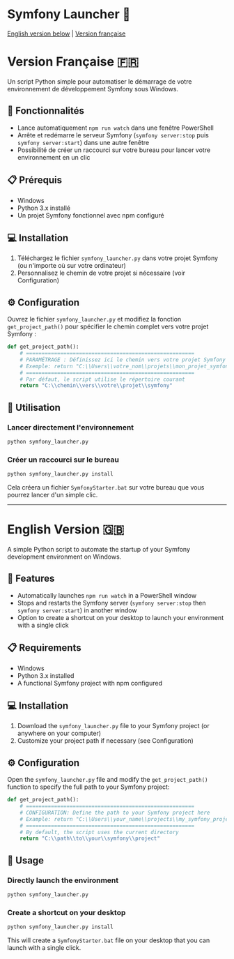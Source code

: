 # Symfony Launcher 🚀

[English version below](#english) | [Version française](#français)

<a name="français"></a>
# Version Française 🇫🇷

Un script Python simple pour automatiser le démarrage de votre environnement de développement Symfony sous Windows.

## 🔧 Fonctionnalités

- Lance automatiquement `npm run watch` dans une fenêtre PowerShell
- Arrête et redémarre le serveur Symfony (`symfony server:stop` puis `symfony server:start`) dans une autre fenêtre
- Possibilité de créer un raccourci sur votre bureau pour lancer votre environnement en un clic

## 📋 Prérequis

- Windows
- Python 3.x installé
- Un projet Symfony fonctionnel avec npm configuré

## 💻 Installation

1. Téléchargez le fichier `symfony_launcher.py` dans votre projet Symfony (ou n'importe où sur votre ordinateur)
2. Personnalisez le chemin de votre projet si nécessaire (voir Configuration)

## ⚙️ Configuration

Ouvrez le fichier `symfony_launcher.py` et modifiez la fonction `get_project_path()` pour spécifier le chemin complet vers votre projet Symfony :

```python
def get_project_path():
    # ======================================================
    # PARAMÉTRAGE : Définissez ici le chemin vers votre projet Symfony
    # Exemple: return "C:\\Users\\votre_nom\\projets\\mon_projet_symfony"
    # ======================================================
    # Par défaut, le script utilise le répertoire courant
    return "C:\\chemin\\vers\\votre\\projet\\symfony"
```

## 🚀 Utilisation

### Lancer directement l'environnement

```bash
python symfony_launcher.py
```

### Créer un raccourci sur le bureau

```bash
python symfony_launcher.py install
```

Cela créera un fichier `SymfonyStarter.bat` sur votre bureau que vous pourrez lancer d'un simple clic.

---

<a name="english"></a>
# English Version 🇬🇧

A simple Python script to automate the startup of your Symfony development environment on Windows.

## 🔧 Features

- Automatically launches `npm run watch` in a PowerShell window
- Stops and restarts the Symfony server (`symfony server:stop` then `symfony server:start`) in another window
- Option to create a shortcut on your desktop to launch your environment with a single click

## 📋 Requirements

- Windows
- Python 3.x installed
- A functional Symfony project with npm configured

## 💻 Installation

1. Download the `symfony_launcher.py` file to your Symfony project (or anywhere on your computer)
2. Customize your project path if necessary (see Configuration)

## ⚙️ Configuration

Open the `symfony_launcher.py` file and modify the `get_project_path()` function to specify the full path to your Symfony project:

```python
def get_project_path():
    # ======================================================
    # CONFIGURATION: Define the path to your Symfony project here
    # Example: return "C:\\Users\\your_name\\projects\\my_symfony_project"
    # ======================================================
    # By default, the script uses the current directory
    return "C:\\path\\to\\your\\symfony\\project"
```

## 🚀 Usage

### Directly launch the environment

```bash
python symfony_launcher.py
```

### Create a shortcut on your desktop

```bash
python symfony_launcher.py install
```

This will create a `SymfonyStarter.bat` file on your desktop that you can launch with a single click.
